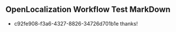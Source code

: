 ## OpenLocalization Workflow Test MarkDown
* c92fe908-f3a6-4327-8826-34726d701b1e thanks!

<!--HONumber=Aug16_HO1-->


